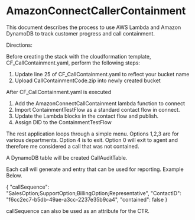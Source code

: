 # AmazonConnectCallerContainment
This document describes the process to use AWS Lambda and Amazon DynamoDB to track customer progress and call containment.

Directions:

Before creating the stack with the cloudformation template, CF_CallContainment.yaml, perform the following steps:
1. Update line 25 of CF_CallContainment.yaml to reflect your bucket name
2. Upload CallContainmentCode.zip into newly created bucket


After CF_CallContainment.yaml is executed
1. Add the AmazonConnectCallContainment lambda function to connect
2. Import ContainmentTestFlow as a standard contact flow in connect.
3. Update the Lambda blocks in the contact flow and publish.
4. Assign DID to the ContainmentTestFlow

The rest application loops through a simple menu.  Options 1,2,3 are for various departments. Option 4 is to exit.  Option 0 will exit to agent and therefore me considered a call that was not contained.

A DynamoDB table will be created CallAuditTable.

Each call will generate and entry that can be used for reporting. Example Below.

{
  "callSequence": "SalesOption;SupportOption;BillingOption;Representative",
  "ContactID": "f6cc2ec7-b5db-49ae-a3cc-2237e35b9ca4",
  "contained": false
}

callSequence can also be used as an attribute for the CTR.
